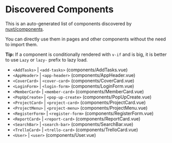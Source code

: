 # Discovered Components

This is an auto-generated list of components discovered by [nuxt/components](https://github.com/nuxt/components).

You can directly use them in pages and other components without the need to import them.

**Tip:** If a component is conditionally rendered with `v-if` and is big, it is better to use `Lazy` or `lazy-` prefix to lazy load.

- `<AddTasks>` | `<add-tasks>` (components/AddTasks.vue)
- `<AppHeader>` | `<app-header>` (components/AppHeader.vue)
- `<CoverCard>` | `<cover-card>` (components/CoverCard.vue)
- `<LoginForm>` | `<login-form>` (components/LoginForm.vue)
- `<MemberCard>` | `<member-card>` (components/MemberCard.vue)
- `<PopUpCreate>` | `<pop-up-create>` (components/PopUpCreate.vue)
- `<ProjectCard>` | `<project-card>` (components/ProjectCard.vue)
- `<ProjectMenu>` | `<project-menu>` (components/ProjectMenu.vue)
- `<RegisterForm>` | `<register-form>` (components/RegisterForm.vue)
- `<ReportCard>` | `<report-card>` (components/ReportCard.vue)
- `<SearchBar>` | `<search-bar>` (components/SearchBar.vue)
- `<TrelloCard>` | `<trello-card>` (components/TrelloCard.vue)
- `<User>` | `<user>` (components/User.vue)
